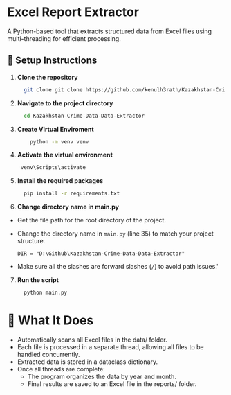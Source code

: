 # Excel Report Extractor

A Python-based tool that extracts structured data from Excel files using multi-threading for efficient processing.

## 🔧 Setup Instructions

1. **Clone the repository**

    ```bash
      git clone git clone https://github.com/kenulh3rath/Kazakhstan-Crime-Data-Data-Extractor.git
    ```

2. **Navigate to the project directory**

    ```bash
      cd Kazakhstan-Crime-Data-Data-Extractor
    ```

3. **Create Virtual Enviroment**
    ```bash
        python -m venv venv
    ```

4. **Activate the virtual environment**
    ```bash
     venv\Scripts\activate
    ```

5. **Install the required packages**

    ```bash
      pip install -r requirements.txt
    ```

6. **Change directory name in main.py**
- Get the file path for the root directory of the project.
- Change the directory name in `main.py` (line 35) to match your project structure.

    ```
    DIR = "D:\Github\Kazakhstan-Crime-Data-Data-Extractor"
    ```
- Make sure all the slashes are forward slashes (`/`) to avoid path issues.'


7. **Run the script**

    ```bash
      python main.py
    ```

# 🚀 What It Does
- Automatically scans all Excel files in the data/ folder.
- Each file is processed in a separate thread, allowing all files to be handled concurrently.
- Extracted data is stored in a dataclass dictionary.
- Once all threads are complete:
  - The program organizes the data by year and month.
  - Final results are saved to an Excel file in the reports/ folder.